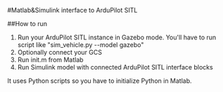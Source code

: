 #Matlab&Simulink interface to ArduPilot SITL

##How to run
1. Run your ArduPilot SITL instance in Gazebo mode. You'll have to run script like "sim_vehicle.py --model gazebo"
2. Optionally connect your GCS
3. Run init.m from Matlab
4. Run Simulink model with connected ArduPilot SITL interface blocks

It uses Python scripts so you have to initialize Python in Matlab.